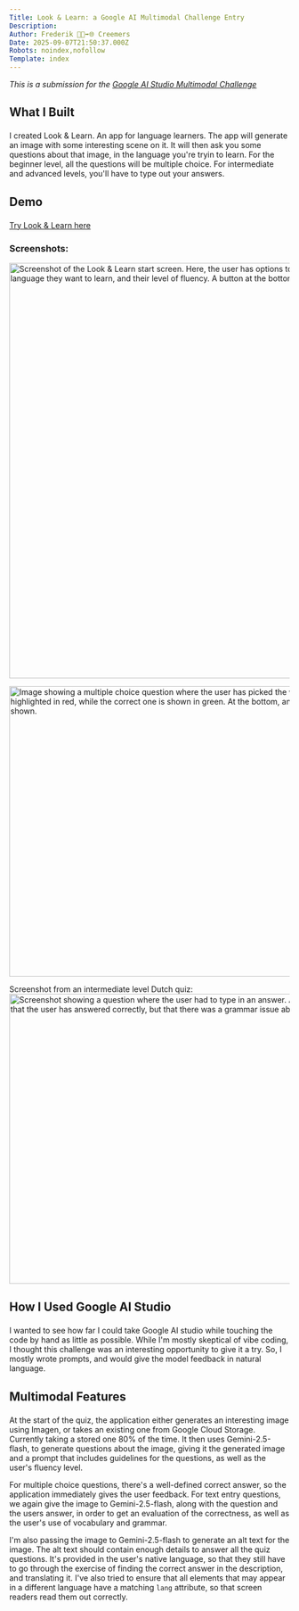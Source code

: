 ```yaml
---
Title: Look & Learn: a Google AI Multimodal Challenge Entry
Description: 
Author: Frederik 👨‍💻➡️🌐 Creemers
Date: 2025-09-07T21:50:37.000Z
Robots: noindex,nofollow
Template: index
---
```

<p><em>This is a submission for the <a href="https://dev.to/challenges/google-ai-studio-2025-09-03">Google AI Studio Multimodal Challenge</a></em></p>

<h2>
  
  
  What I Built
</h2>

<p>I created Look &amp; Learn. An app for language learners. The app will generate an image with some interesting scene on it. It will then ask you some questions about that image, in the language you're tryin to learn. For the beginner level, all the questions will be multiple choice. For intermediate and advanced levels, you'll have to type out your answers.</p>

<h2>
  
  
  Demo
</h2>

<p><a href="https://look-learn-174115661584.us-west1.run.app/" rel="noopener noreferrer">Try Look &amp; Learn here</a></p>

<h3>
  
  
  Screenshots:
</h3>

<p><a href="https://media2.dev.to/dynamic/image/width=800%2Cheight=%2Cfit=scale-down%2Cgravity=auto%2Cformat=auto/https%3A%2F%2Fdev-to-uploads.s3.amazonaws.com%2Fuploads%2Farticles%2Foex3r48mj3fr1ljjnab6.png" class="article-body-image-wrapper"><img src="https://media2.dev.to/dynamic/image/width=800%2Cheight=%2Cfit=scale-down%2Cgravity=auto%2Cformat=auto/https%3A%2F%2Fdev-to-uploads.s3.amazonaws.com%2Fuploads%2Farticles%2Foex3r48mj3fr1ljjnab6.png" alt="Screenshot of the Look &amp; Learn start screen. Here, the user has options to select the language they speak, the language they want to learn, and their level of fluency. A button at the bottom lets them start the quiz." width="800" height="745"></a></p>

<p><a href="https://media2.dev.to/dynamic/image/width=800%2Cheight=%2Cfit=scale-down%2Cgravity=auto%2Cformat=auto/https%3A%2F%2Fdev-to-uploads.s3.amazonaws.com%2Fuploads%2Farticles%2F1s4wtjd7y2g8nuw4fbcn.png" class="article-body-image-wrapper"><img src="https://media2.dev.to/dynamic/image/width=800%2Cheight=%2Cfit=scale-down%2Cgravity=auto%2Cformat=auto/https%3A%2F%2Fdev-to-uploads.s3.amazonaws.com%2Fuploads%2Farticles%2F1s4wtjd7y2g8nuw4fbcn.png" alt="Image showing a multiple choice question where the user has picked the wrong answer. The wrong answer is highlighted in red, while the correct one is shown in green. At the bottom, an explanation in the user's native language is shown." width="800" height="521"></a></p>

<p>Screenshot from an intermediate level Dutch quiz:<br>
<a href="https://media2.dev.to/dynamic/image/width=800%2Cheight=%2Cfit=scale-down%2Cgravity=auto%2Cformat=auto/https%3A%2F%2Fdev-to-uploads.s3.amazonaws.com%2Fuploads%2Farticles%2Fy6uvum1x70c4fc2vcodz.png" class="article-body-image-wrapper"><img src="https://media2.dev.to/dynamic/image/width=800%2Cheight=%2Cfit=scale-down%2Cgravity=auto%2Cformat=auto/https%3A%2F%2Fdev-to-uploads.s3.amazonaws.com%2Fuploads%2Farticles%2Fy6uvum1x70c4fc2vcodz.png" alt="Screenshot showing a question where the user had to type in an answer. At the bottom, there's a message indicating that the user has answered correctly, but that there was a grammar issue about verb conjugation, and explaining it." width="800" height="520"></a></p>

<h2>
  
  
  How I Used Google AI Studio
</h2>

<p>I wanted to see how far I could take Google AI studio while touching the code by hand as little as possible. While I'm mostly skeptical of vibe coding, I thought this challenge was an interesting opportunity to give it a try. So, I mostly wrote prompts, and would give the model feedback in natural language.</p>

<h2>
  
  
  Multimodal Features
</h2>

<p>At the start of the quiz, the application either generates an interesting image using Imagen, or takes an existing one from Google Cloud Storage. Currently taking a stored one 80% of the time. It then uses Gemini-2.5-flash, to generate questions about the image, giving it the generated image and a prompt that includes guidelines for the questions, as well as the user's fluency level.</p>

<p>For multiple choice questions, there's a well-defined correct answer, so the application immediately gives the user feedback. For text entry questions, we again give the image to Gemini-2.5-flash, along with the question and the users answer, in order to get an evaluation of the correctness, as well as the user's use of vocabulary and grammar.</p>

<p>I'm also passing the image to Gemini-2.5-flash to generate an alt text for the image. The alt text should contain enough details to answer all the quiz questions. It's provided in the user's native language, so that they still have to go through the exercise of finding the correct answer in the description, and translating it. I've also tried to ensure that all elements that may appear in a different language have a matching <code>lang</code> attribute, so that screen readers read them out correctly.</p>

